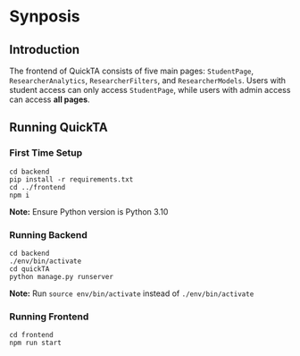 # Synposis

## Introduction
The frontend of QuickTA consists of five main pages: ```StudentPage```, ```ResearcherAnalytics```, ```ResearcherFilters```, and ```ResearcherModels```. Users with student access can only access ```StudentPage```, while users with admin access can access **all pages**.

## Running QuickTA

### First Time Setup
```
cd backend
pip install -r requirements.txt
cd ../frontend
npm i
```
**Note:** Ensure Python version is Python 3.10

### Running Backend
```
cd backend
./env/bin/activate
cd quickTA
python manage.py runserver
```
**Note:** Run ```source env/bin/activate``` instead of ```./env/bin/activate```

### Running Frontend
```
cd frontend
npm run start
```